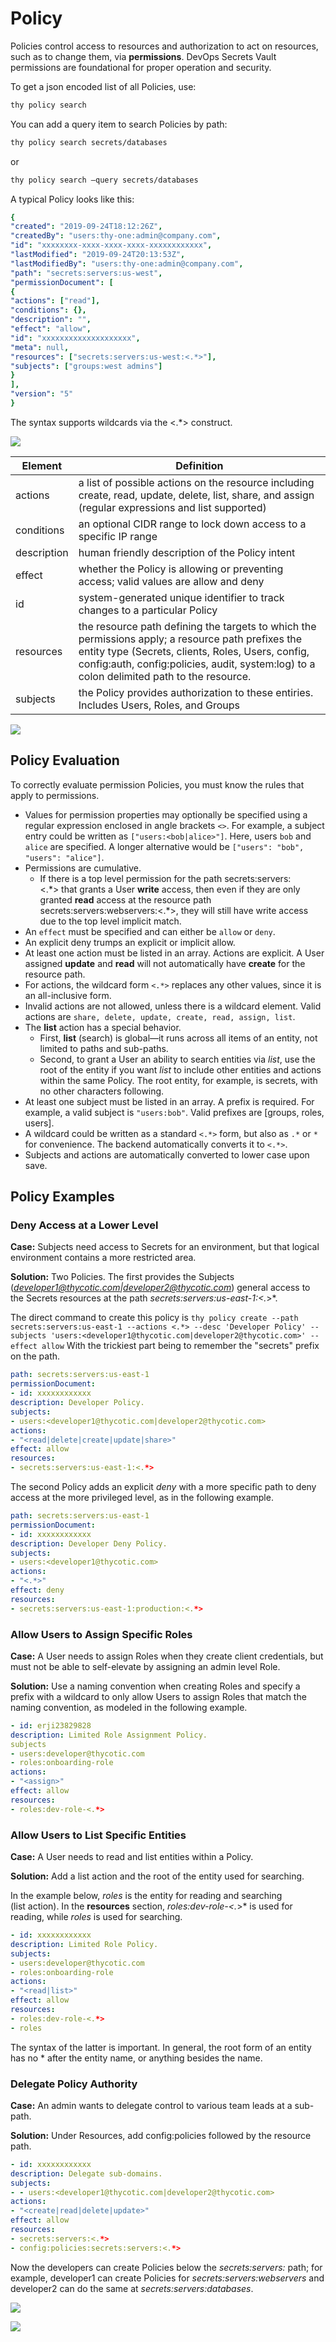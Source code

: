 ﻿[title]: # (Policy)
[tags]: # (DevOps Secrets Vault,DSV,)
[priority]: # (4700)

# Policy

Policies control access to resources and authorization to act on resources, such as to change them, via **permissions**.
DevOps Secrets Vault permissions are foundational for proper operation and security.

To get a json encoded list of all Policies, use:

```BASH
thy policy search
```

You can add a query item to search Policies by path:

```BASH
thy policy search secrets/databases
```

or

```BASH
thy policy search –query secrets/databases
```

A typical Policy looks like this:

```yaml
{
"created": "2019-09-24T18:12:26Z",
"createdBy": "users:thy-one:admin@company.com",
"id": "xxxxxxxx-xxxx-xxxx-xxxx-xxxxxxxxxxxx",
"lastModified": "2019-09-24T20:13:53Z",
"lastModifiedBy": "users:thy-one:admin@company.com",
"path": "secrets:servers:us-west",
"permissionDocument": [
{
"actions": ["read"],
"conditions": {},
"description": "",
"effect": "allow",
"id": "xxxxxxxxxxxxxxxxxxxx",
"meta": null,
"resources": ["secrets:servers:us-west:<.*>"],
"subjects": ["groups:west admins"]
}
],
"version": "5"
}
```

The syntax supports wildcards via the <.*> construct.

![](./images/spacer.png)

| **Element**        | **Definition**                                                                                                                                                                                                                                          |
|--------------------|---------------------------------------------------------------------------------------------------------------------------------------------------------------------------------------------------------------------------------------------------------|
| actions            | a list of possible actions on the resource including create, read, update, delete, list, share, and assign (regular expressions and list supported)                                                                                                     |
| conditions         | an optional CIDR range to lock down access to a specific IP range                                                                                                                                                                                       |
| description        | human friendly description of the Policy intent                                                                                                                                                                                                         |
| effect             | whether the Policy is allowing or preventing access; valid values are allow and deny                                                                                                                                                                    |
| id                 | system-generated unique identifier to track changes to a particular Policy                                                                                                                                                                              |
| resources          | the resource path defining the targets to which the permissions apply; a resource path prefixes the entity type (Secrets, clients, Roles, Users, config, config:auth, config:policies, audit, system:log) to a colon delimited path to the resource.    |
| subjects           | the Policy provides authorization to these entiries.  Includes Users, Roles, and Groups                                                                                                                                                       |

![](./images/spacer.png)

## Policy Evaluation

To correctly evaluate permission Policies, you must know the rules that apply to permissions.

* Values for permission properties may optionally be specified using a regular expression enclosed in angle brackets `<>`. For example,
a subject entry could be written as `["users:<bob|alice>"]`. Here, users `bob` and `alice` are specified. A longer alternative would be
`["users": "bob", "users": "alice"]`.
* Permissions are cumulative.
  * If there is a top level permission for the path secrets:servers:<.\*> that grants a User **write** access, then even if they are only granted **read** access at the resource path secrets:servers:webservers:<.\*>, they will still have write access due to the top level implicit match.
* An `effect` must be specified and can either be `allow` or `deny`.
* An explicit deny trumps an explicit or implicit allow.
* At least one action must be listed in an array. Actions are explicit. A User assigned **update** and **read** will not automatically have **create** for the resource path.
* For actions, the wildcard form `<.*>` replaces any other values, since it is an all-inclusive form.
* Invalid actions are not allowed, unless there is a wildcard element. Valid actions are `share, delete, update, create, read, assign, list`.
* The **list** action has a special behavior.
  * First, **list** (search) is global—it runs across all items of an entity, not limited to paths and sub-paths.
  * Second, to grant a User an ability to search entities via *list*, use the root of the entity if you want *list* to include other entities and actions within the same Policy. The root entity, for example, is secrets, with no other characters following.
* At least one subject must be listed in an array. A prefix is required. For example, a valid subject is `"users:bob"`. Valid prefixes are [groups, roles, users].
* A wildcard could be written as a standard `<.*>` form, but also as `.*` or `*` for convenience. The backend automatically converts it to `<.*>`.
* Subjects and actions are automatically converted to lower case upon save.

## Policy Examples

### Deny Access at a Lower Level

**Case:** Subjects need access to Secrets for an environment, but that logical environment contains a more restricted area.

**Solution:** Two Policies. The first provides the Subjects (*developer1@thycotic.com|developer2@thycotic.com*) general access to the Secrets resources at the path *secrets:servers:us-east-1:<.*>*.

The direct command to create this policy is `thy policy create --path secrets:servers:us-east-1 --actions <.*> --desc 'Developer Policy' --subjects 'users:<developer1@thycotic.com|developer2@thycotic.com>' --effect allow`  With the trickiest part being to remember the "secrets" prefix on the path.

```yaml
path: secrets:servers:us-east-1
permissionDocument:
- id: xxxxxxxxxxxx
description: Developer Policy.
subjects:
- users:<developer1@thycotic.com|developer2@thycotic.com>
actions:
- "<read|delete|create|update|share>"
effect: allow
resources:
- secrets:servers:us-east-1:<.*>
```

The second Policy adds an explicit *deny* with a more specific path to deny access at the more privileged level, as in the following example.

```yaml
path: secrets:servers:us-east-1
permissionDocument:
- id: xxxxxxxxxxxx
description: Developer Deny Policy.
subjects:
- users:<developer1@thycotic.com>
actions:
- "<.*>"
effect: deny
resources:
- secrets:servers:us-east-1:production:<.*>
```

### Allow Users to Assign Specific Roles

**Case:** A User needs to assign Roles when they create client credentials, but must not be able to self-elevate by assigning an admin level Role.

**Solution:** Use a naming convention when creating Roles and specify a prefix with a wildcard to only allow Users to assign Roles that match the naming convention, as modeled in the following example.

```yaml
- id: erji23829828
description: Limited Role Assignment Policy.
subjects
- users:developer@thycotic.com
- roles:onboarding-role
actions:
- "<assign>"
effect: allow
resources:
- roles:dev-role-<.*>
```

### Allow Users to List Specific Entities

**Case:** A User needs to read and list entities within a Policy.

**Solution:** Add a list action and the root of the entity used for searching.

In the example below, *roles* is the entity for reading and searching (list action). In the **resources** section, *roles:dev-role-<.*>* is used for reading, while *roles* is used for searching.

```yaml
- id: xxxxxxxxxxxx
description: Limited Role Policy.
subjects:
- users:developer@thycotic.com
- roles:onboarding-role
actions:
- "<read|list>"
effect: allow
resources:
- roles:dev-role-<.*>
- roles
```

The syntax of the latter is important. In general, the root form of an entity has no * after the entity name, or anything besides the name.

### Delegate Policy Authority

**Case:** An admin wants to delegate control to various team leads at a sub-path.

**Solution:** Under Resources, add config:policies followed by the resource path.

```yaml
- id: xxxxxxxxxxxx
description: Delegate sub-domains.
subjects:
- - users:<developer1@thycotic.com|developer2@thycotic.com>
actions:
- "<create|read|delete|update>"
effect: allow
resources:
- secrets:servers:<.*>
- config:policies:secrets:servers:<.*>
```

Now the developers can create Policies below the *secrets:servers:* path; for example, developer1 can create Policies for *secrets:servers:webservers* and developer2 can do the same at *secrets:servers:databases*.

![](./images/spacer.png)

![](./images/spacer.png)
